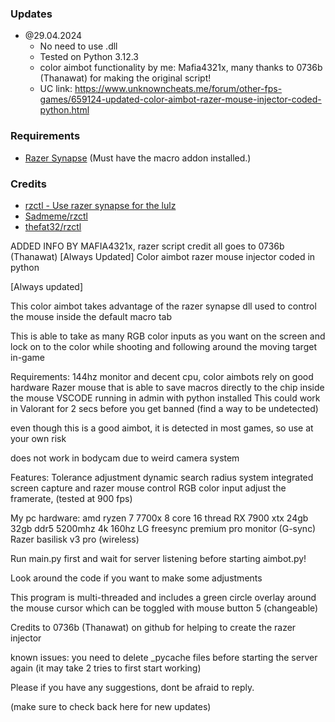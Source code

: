 ### Updates
- @29.04.2024
    - No need to use .dll
    - Tested on Python 3.12.3
    - color aimbot functionality by me: Mafia4321x, many thanks to 0736b (Thanawat) for making the original script!
    - UC link: https://www.unknowncheats.me/forum/other-fps-games/659124-updated-color-aimbot-razer-mouse-injector-coded-python.html

### Requirements
- [Razer Synapse](https://www.razer.com/synapse-3) (Must have the macro addon installed.)

### Credits
- [rzctl - Use razer synapse for the lulz](https://www.unknowncheats.me/forum/anti-cheat-bypass/450102-rzctl-razer-synapse-lulz.html)
- [Sadmeme/rzctl](https://github.com/Sadmeme/rzctl)
- [thefat32/rzctl](https://github.com/thefat32/rzctl)

ADDED INFO BY MAFIA4321x, razer script credit all goes to 0736b (Thanawat)
[Always Updated] Color aimbot razer mouse injector coded in python

[Always updated]

This color aimbot takes advantage of the razer synapse dll used to control the mouse inside the default macro tab

This is able to take as many RGB color inputs as you want on the screen and lock on to the color while shooting and following around the moving target in-game

Requirements:
144hz monitor and decent cpu, color aimbots rely on good hardware
Razer mouse that is able to save macros directly to the chip inside the mouse
VSCODE running in admin with python installed
This could work in Valorant for 2 secs before you get banned (find a way to be undetected)

even though this is a good aimbot, it is detected in most games, so use at your own risk

does not work in bodycam due to weird camera system

Features:
Tolerance adjustment
dynamic search radius
system integrated screen capture and razer mouse control
RGB color input
adjust the framerate, (tested at 900 fps)

My pc hardware:
amd ryzen 7 7700x 8 core 16 thread
RX 7900 xtx 24gb
32gb ddr5 5200mhz
4k 160hz LG freesync premium pro monitor (G-sync)
Razer basilisk v3 pro (wireless)

Run main.py first and wait for server listening before starting aimbot.py!

Look around the code if you want to make some adjustments

This program is multi-threaded and includes a green circle overlay around the mouse cursor which can be toggled with mouse button 5 (changeable)

Credits to 0736b (Thanawat) on github for helping to create the razer injector

known issues:
you need to delete _pycache files before starting the server again (it may take 2 tries to first start working)

Please if you have any suggestions, dont be afraid to reply.


(make sure to check back here for new updates)

